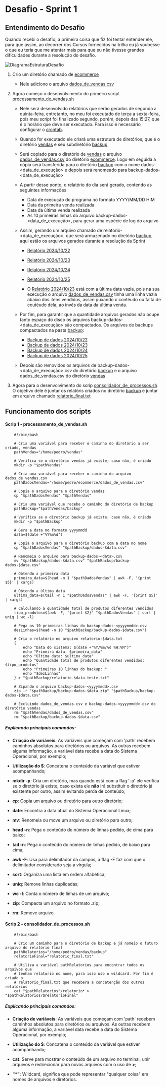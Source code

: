 # Desafio - Sprint 1

## Entendimento do Desafio

Quando recebi o desafio, a primeira coisa que fiz foi tentar entender ele, para que assim, ao decorrer dos Cursos fornecidos na trilha eu já soubesse o que eu teria que me atentar mais para que eu não tivesse grandes dificuldades durante a resolução do desafio.

![DiagramaEstruturaDesafio](/Assets/Diagrama.png)

1. Crio um diretório chamado de [ecommerce](/PB_Pedro_Isse/Sprint1/Evidencias/ecommerce)
    - Nele adiciono o arquivo [dados_de_vendas.csv](/PB_Pedro_Isse/Sprint1/Evidencias/ecommerce/dados_de_vendas.csv)

2. Agora começo o desenvolvimento do primeiro script [processamento_de_vendas.sh](/PB_Pedro_Isse/Sprint1/Evidencias/processamento_de_vendas.sh)

    - Nele será desenvolvido relatórios que serão gerados de segunda a quinta-feira, entretanto, no meu foi executado de terça a sexta-feira, pois meu script foi finalizado segundo, porém, depois das 15:27, que é o horário que deve ser executado. Para isso é necessário configurar o [crontab](/PB_Pedro_Isse/Sprint1/Evidencias/crontab.png).

    - Quando for executado ele criará uma estrutura de diretórios, que é o diretório [vendas](/PB_Pedro_Isse/Sprint1/Evidencias/vendas) e seu subdiretório [backup](/PB_Pedro_Isse/Sprint1/Evidencias/vendas/backup/)

    - Será copiado para o diretório de [vendas](/PB_Pedro_Isse/Sprint1/Evidencias/vendas) o arquivo [dados_de_vendas.csv](/PB_Pedro_Isse/Sprint1/Evidencias/ecommerce/dados_de_vendas.csv) do diretório [ecommerce](/PB_Pedro_Isse/Sprint1/Evidencias/ecommerce). Logo em seguida a cópia será transferida para o diretório [backup](/PB_Pedro_Isse/Sprint1/Evidencias/vendas/backup) com o nome dados-<data_de_execução> e depois será renomeado para backup-dados-<data_de_execução>

    - A partir desse ponto, o relatório do dia será gerado, contendo as seguintes informações: 
        - Data de execução do programa no formato YYYY/MM/DD H:M
        - Data da primeira venda realizada
        - Data da última venda realizada
        - As 10 primeiras linhas do arquivo backup-dados-<data_de_execução>, para gerar uma espécie de log do arquivo

     - Assim, gerando um arquivo chamado de relatorio-<data_de_execução>, que será armazenado no diretório [backup](/PB_Pedro_Isse/Sprint1/Evidencias/vendas/backup), aqui estão os arquivos gerados durante a resolução da Sprint
        - [Relatório 2024/10/22](/PB_Pedro_Isse/Sprint1/Evidencias/vendas/backup/relatorio-20241022.txt)
        - [Relatório 2024/10/23](/PB_Pedro_Isse/Sprint1/Evidencias/vendas/backup/relatorio-20241023.txt) 
        - [Relatório 2024/10/24](/PB_Pedro_Isse/Sprint1/Evidencias/vendas/backup/relatorio-20241024.txt)
        - [Relatório 2024/10/25](/PB_Pedro_Isse/Sprint1/Evidencias/vendas/backup/relatorio-20241025.txt)

        - O [Relatório 2024/10/23](/PB_Pedro_Isse/Sprint1/Evidencias/vendas/backup/relatorio-20241023.txt) está com a última data vazia, pois na sua execução o arquivo [dados_de_vendas.csv](/PB_Pedro_Isse/Sprint1/Evidencias/ecommerce/dados_de_vendas.csv) tinha uma linha vazia abaixo dos itens vendidos, assim puxando o contéudo ou falta de coutéudo dela, ao invés da data da última venda.

    - Por fim, para garantir que a quantidade arquivos gerados não ocupe tanto espaço do disco os arquivos backup-dados-<data_de_execução> são compactados. Os arquivos de backups compactados na pasta [backup](/PB_Pedro_Isse/Sprint1/Evidencias/vendas/backup):
        - [Backup de dados 2024/10/22](/PB_Pedro_Isse/Sprint1/Evidencias/vendas/backup/backup-dados-20241022.zip)
        - [Backup de dados 2024/10/23](/PB_Pedro_Isse/Sprint1/Evidencias/vendas/backup/backup-dados-20241023.zip)
        - [Backup de dados 2024/10/24](/PB_Pedro_Isse/Sprint1/Evidencias/vendas/backup/backup-dados-20241024.zip)
        - [Backup de dados 2024/10/25](/PB_Pedro_Isse/Sprint1/Evidencias/vendas/backup/backup-dados-20241025.zip)
    
    - Depois são removidos os arquivos de backup-dados-<data_de_execução>.csv do diretório [backup](/PB_Pedro_Isse/Sprint1/Evidencias/vendas/backup) e o arquivo dados_de_vendas.csv do diretório [vendas](/PB_Pedro_Isse/Sprint1/Evidencias/vendas)

3. Agora para o desenvolvimento do scrip [consolidador_de_processos.sh](/PB_Pedro_Isse/Sprint1/Evidencias/consolidador_de_processamento.sh). O objetivo dele é juntar os relatóris criados no diretório [backup](/PB_Pedro_Isse/Sprint1/Evidencias/vendas/backup) e juntar em arquivo chamado [relatorio_final.txt](/PB_Pedro_Isse/Sprint1/Evidencias/vendas/backup/relatorio_final.txt)

## Funcionamento dos scripts

#### **Scrip 1 - processamento_de_vendas.sh**

```shell
    #!/bin/bash

    # Cria uma variável para receber o caminho do diretório a ser criado, vendas
    pathVendas="/home/pedro/vendas"

    # Verifica se o diretório vendas já existe; caso não, é criado
    mkdir -p "$pathVendas"

    # Cria uma variável para receber o caminho do arquivo dados_de_vendas.csv
    pathDadosVendas="/home/pedro/ecommerce/dados_de_vendas.csv"

    # Copia o arquivo para o diretório vendas
    cp "$pathDadosVendas" "$pathVendas"

    # Cria uma variável que recebe o caminho do diretório de backup
    pathBackup="$pathVendas/backup"

    # Verifica se o diretório backup já existe; caso não, é criado
    mkdir -p "$pathBackup"

    # Gera a data no formato yyyymmdd
    data=$(date +"%Y%m%d")

    # Copia o arquivo para o diretório backup com a data no nome
    cp "$pathDadosVendas" "$pathBackup/dados-$data.csv"

    # Renomeia o arquivo para backup-dados-<data>.csv
    mv "$pathBackup/dados-$data.csv" "$pathBackup/backup-dados-$data.csv"

    # Obtendo a primeira data
    primeira_data=$(head -n 1 "$pathDadosVendas" | awk -F, '{print $5}' | xargs)

    # Obtendo a última data
    ultima_data=$(tail -n 1 "$pathDadosVendas" | awk -F, '{print $5}' | xargs)

    # Calculando a quantidade total de produtos diferentes vendidos
    tipo_produtos=$(awk -F, '{print $2}' "$pathDadosVendas" | sort | uniq | wc -l)

    # Pega as 10 primeiras linhas do backup-dados-<yyyymmdd>.csv
    dezLinhas=$(head -n 10 "$pathBackup/backup-dados-$data.csv") 

    # Cria o relatório no arquivo relatorio-$data.txt
    {
        echo "Data do sistema: $(date +"%Y/%m/%d %H:%M")"
        echo "Primeira data: $primeira_data"
        echo "Última data: $ultima_data"
        echo "Quantidade total de produtos diferentes vendidos: $tipo_produtos"
        echo "Primeiras 10 linhas do backup: "
        echo "$dezLinhas"
    } > "$pathBackup/relatorio-$data-teste.txt"

    # Zipando o arquivo backup-dados-<yyyymmdd>.csv
    zip -r "$pathBackup/backup-dados-$data.zip" "$pathBackup/backup-dados-$data.csv"

    # Excluindo dados_de_vendas.csv e backup-dados-<yyyymmdd>.csv do diretório vendas
    rm "$pathVendas/dados_de_vendas.csv"
    rm "$pathBackup/backup-dados-$data.csv"
```

##### **Explicando principais comandos:**

- **Criação de variáveis**: As variáveis que começam com 'path' recebem caminhos absolutos para diretórios ou arquivos. As outras recebem alguma informação, a variável data recebe a data do Sistema Operacional, por exemplo;

- **Utilização do $**: Concatena o conteúdo da variável que estiver acompanhando;

- **mkdir -p**: Cria um diretório, mas quando está com a flag '-p' ele verifica se o diretório já existe, caso exista ele **não** irá substituir o diretório já existente por outro, assim evitando perda de conteúdo;

- **cp**: Copia um arquivo ou diretório para outro diretório;

- **date**: Encontra a data atual do Sistema Operacional Linux;

- **mv**: Renomeia ou move um arquivo ou diretório para outro;

- **head -n**: Pega o conteúdo do número de linhas pedido, de cima para baixo;

- **tail -n**: Pega o conteúdo do número de linhas pedido, de baixo para cima;

- **awk -F**: Usa para delimitador da campos, a flag -F faz com que o delimitador considerado seja a vírgula;

- **sort**: Organiza uma lista em ordem alfabética;

- **uniq**: Remove linhas duplicadas;

- **wc -l**: Conta o número de linhas de um arquivo;

- **zip**: Compacta um arquivo no formato <nome>.zip;

- **rm**: Remove arquivo.

#### **Scrip 2 - consolidador_de_processos.sh**

```shell
    #!/bin/bash

    # Crio um caminho para o diretório de backup e já nomeio o futuro arquivo do relatório final
    pathRelatorios="/home/pedro/vendas/backup"
    relatorioFinal="relatorio_final.txt"

    # Utiliza a variável pathRelatorios para encontrar todos os arquivos que
    # tenham relatorio no nome, para isso uso o wildcard. Por fim é criado o 
    # relatorio_final.txt que recebera a concatenção dos outros relatórios
    cat "$pathRelatorios"/relatorio* > "$pathRelatorios/$relatorioFinal"
```

##### **Explicando principais comandos:**

- **Criação de variáveis**: As variáveis que começam com 'path' recebem caminhos absolutos para diretórios ou arquivos. As outras recebem alguma informação, a variável data recebe a data do Sistema Operacional, por exemplo;

- **Utilização do $**: Concatena o conteúdo da variável que estiver acompanhando;

- **cat**: Serve para mostrar o conteúdo de um arquivo no terminal, unir arquivos e redirecionar para novos arquivos com o uso de **>**;

- **"*"**: Wildcard, significa que pode representar "qualquer coisa" em nomes de arquivos e diretórios.

